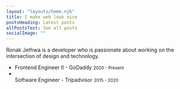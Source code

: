 ```yaml
---
layout: "layouts/home.njk"
title: I make web look nice
postsHeading: Latest posts
allPostsText: See all posts
socialImage: ""
---
```


Ronak Jethwa is a developer who is passionate about working on the intersection of design and technology.

<ul>
    <li>
        Frontend Engineer II - GoDaddy <small>2020 - Present</small>
    </li>
    <li></li>
        Software Engineer - Tripadvisor <small>2015 - 2020</small>
    </li>
</ul>
